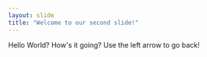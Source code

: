 ```yaml
---
layout: slide
title: "Welcome to our second slide!"
---
```

Hello World? How's it going?
Use the left arrow to go back!
